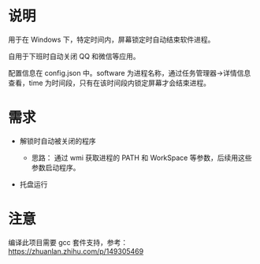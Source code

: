 # 说明

用于在 Windows 下，特定时间内，屏幕锁定时自动结束软件进程。

自用于下班时自动关闭 QQ 和微信等应用。

配置信息在 config.json 中。software 为进程名称，通过任务管理器->详情信息查看，time 为时间段，只有在该时间段内锁定屏幕才会结束进程。

# 需求

- 解锁时自动被关闭的程序

  - 思路： 通过 wmi 获取进程的 PATH 和 WorkSpace 等参数，后续用这些参数启动程序。

- 托盘运行

# 注意

编译此项目需要 gcc 套件支持，参考：
https://zhuanlan.zhihu.com/p/149305469
